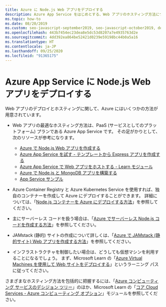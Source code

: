 ```yaml
---
title: Azure に Node.js Web アプリをデプロイする
description: Azure App Service をはじめとする、Web アプリのホスティング方法について説明します。プログレッシブ Web アプリ (PWA) についても取り上げます。
ms.topic: how-to
ms.date: 08/20/2019
ms.custom: seo-javascript-september2019, seo-javascript-october2019, devx-track-js
ms.openlocfilehash: 443b7454ec23dea8e5dc53d8207a7e4935763d2e
ms.sourcegitcommit: 4dd392ea864be52421d0239e59198bc44b0a5a16
ms.translationtype: HT
ms.contentlocale: ja-JP
ms.lasthandoff: 09/25/2020
ms.locfileid: "91365175"
---
```

# <a name="deploy-nodejs-web-apps-to-azure-app-service"></a>Azure App Service に Node.js Web アプリをデプロイする

Web アプリのデプロイとホスティングに関して、Azure にはいくつかの方法が用意されています。

- Web アプリの最適なホスティング方法は、PaaS (サービスとしてのプラットフォーム) プランである Azure App Service です。 その足がかりとして、次のリソースが参考になります。

  - [Azure で Node.js Web アプリを作成する](/azure/app-service/app-service-web-get-started-nodejs)
  - [Azure App Service を試す - テンプレートから Express アプリを作成する](https://code.visualstudio.com/tryappservice/?utm_source=msftdocs&utm_medium=microsoft&utm_campaign=tryappservice)
  - [Azure App Service で Web アプリをホストする - Learn モジュール](/learn/modules/host-a-web-app-with-azure-app-service/index)
  - [Azure で Node.js と MongoDB アプリを構築する](/azure/app-service/app-service-web-tutorial-nodejs-mongodb-app)
  - [App Service サンプル](/samples/browse/?languages=javascript%2Cnodejs&products=azure-app-service)

- Azure Container Registry と Azure Kubernetes Service を使用すれば、独自のコンテナーを作成して Azure にデプロイすることができます。 詳細については、「[Node.js コンテナーを Azure にデプロイする方法](node-howto-deploy-containers.md)」を参照してください。

- 主にサーバーレス コードを扱う場合は、「[Azure でサーバーレス Node.js コードを作成する方法](node-howto-write-serverless-code.md)」を参照してください。

- JAMstack (静的) サイトの作成について詳しくは、「[Azure で JAMstack (静的サイト) Web アプリを作成する方法](node-howto-create-static-site-jamstack.md)」を参照してください。

- インフラストラクチャを制御したい場合は、どうしても仮想マシンを利用することになるでしょう。 まず、Microsoft Learn の「[Azure Virtual Machines を使用して Web サイトをデプロイする](/learn/paths/deploy-a-website-with-azure-virtual-machines/)」というラーニング パスに従ってください。

さまざまなホスティング方法を包括的に把握するには、「[Azure コンピューティング サービスのデシジョン ツリー](/azure/architecture/guide/technology-choices/compute-decision-tree)」のほか、Microsoft Learn の「[コア Cloud Services - Azure コンピューティング オプション](/learn/modules/intro-to-azure-compute/)」モジュールを参照してください。

